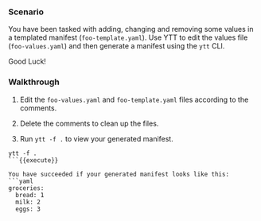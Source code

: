 ### Scenario
You have been tasked with adding, changing and removing some values in a templated manifest (`foo-template.yaml`). Use YTT to edit the values file (`foo-values.yaml`) and then generate a manifest using the `ytt` CLI.

Good Luck!

### Walkthrough
1. Edit the `foo-values.yaml` and `foo-template.yaml` files according to the comments.

2. Delete the comments to clean up the files.

3. Run `ytt -f .` to view your generated manifest.
```
ytt -f .
```{{execute}}

You have succeeded if your generated manifest looks like this:
```yaml
groceries:
  bread: 1
  milk: 2
  eggs: 3
```
